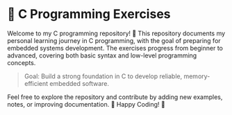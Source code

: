 # 🚀 C Programming Exercises

Welcome to my C programming repository! 🚀 This repository documents my personal learning journey in C programming, with the goal of preparing for embedded systems development. The exercises progress from beginner to advanced, covering both basic syntax and low-level programming concepts.

>Goal: Build a strong foundation in C to develop reliable, memory-efficient embedded software.


Feel free to explore the repository and contribute by adding new examples, notes, or improving documentation.
🚀 Happy Coding! 🎯
